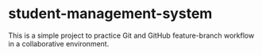# student-management-system
This is a simple project to practice Git and GitHub feature-branch workflow in a collaborative environment.

